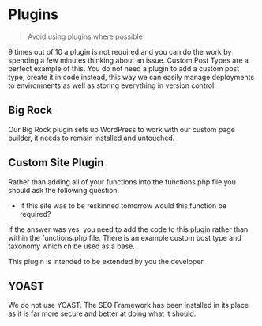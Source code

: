# Plugins

> Avoid using plugins where possible

9 times out of 10 a plugin is not required and you can do the work by spending a few minutes thinking about an issue. Custom Post Types are a perfect example of this. You do not need a plugin to add a custom post type, create it in code instead, this way we can easily manage deployments to environments as well as storing everything in version control.

## Big Rock
Our Big Rock plugin sets up WordPress to work with our custom page builder, it needs to remain installed and untouched.

## Custom Site Plugin
Rather than adding all of your functions into the functions.php file you should ask the following question.

- If this site was to be reskinned tomorrow would this function be required?

If the answer was yes, you need to add the code to this plugin rather than within the functions.php file. There is an example custom post type and taxonomy which cn be used as a base.

This plugin is intended to be extended by you the developer.

## YOAST
We do not use YOAST. The SEO Framework has been installed in its place as it is far more secure and better at doing what it should.
